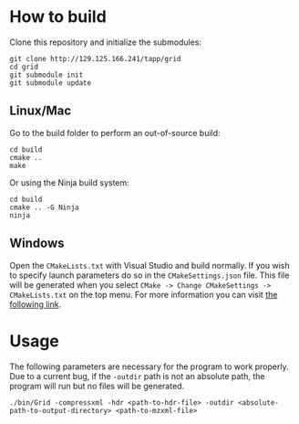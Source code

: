 # How to build

Clone this repository and initialize the submodules:

```
git clone http://129.125.166.241/tapp/grid
cd grid
git submodule init
git submodule update
```

## Linux/Mac

Go to the build folder to perform an out-of-source build:

```
cd build
cmake ..
make
```

Or using the Ninja build system:

```
cd build
cmake .. -G Ninja
ninja
```

## Windows

Open the `CMakeLists.txt` with Visual Studio and build normally. If you wish to
specify launch parameters do so in the `CMakeSettings.json` file. This file will
be generated when you select `CMake -> Change CMakeSettings -> CMakeLists.txt` on
the top menu. For more information you can visit [the following link][1].

# Usage

The following parameters are necessary for the program to work properly. Due to
a current bug, if the `-outdir` path is not an absolute path, the program will run
but no files will be generated.

```
./bin/Grid -compressxml -hdr <path-to-hdr-file> -outdir <absolute-path-to-output-directory> <path-to-mzxml-file>
```

[1]: https://blogs.msdn.microsoft.com/vcblog/2016/10/05/cmake-support-in-visual-studio/

